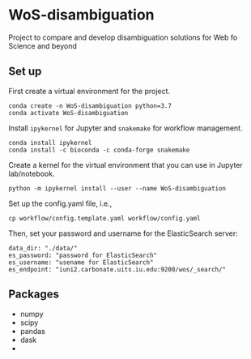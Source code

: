 # WoS-disambiguation
Project to compare and develop disambiguation solutions for Web fo Science and beyond


## Set up

First create a virtual environment for the project.

    conda create -n WoS-disambiguation python=3.7
    conda activate WoS-disambiguation

Install `ipykernel` for Jupyter and `snakemake` for workflow management. 

    conda install ipykernel
    conda install -c bioconda -c conda-forge snakemake

Create a kernel for the virtual environment that you can use in Jupyter lab/notebook.

    python -m ipykernel install --user --name WoS-disambiguation

Set up the config.yaml file, i.e., 
 
    cp workflow/config.template.yaml workflow/config.yaml

Then, set your password and username for the ElasticSearch server:

```
data_dir: "./data/"
es_password: "password for ElasticSearch"
es_username: "usename for ElasticSearch"
es_endpoint: "iuni2.carbonate.uits.iu.edu:9200/wos/_search/"
```

## Packages
- numpy
- scipy
- pandas
- dask
- 
